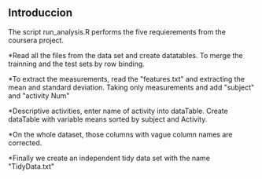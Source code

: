## Introduccion
The script run_analysis.R performs the five requierements from the coursera project.

*Read all the files from the data set and create datatables. To merge the trainning and the test sets by row binding.

*To extract the measurements, read the "features.txt" and extracting the mean and standard deviation. Taking only measurements and add "subject" and "activity Num"

*Descriptive activities, enter name of activity into dataTable. Create dataTable with variable means sorted by subject and Activity.

*On the whole dataset, those columns with vague column names are corrected.

*Finally we create an independent tidy data set with the name "TidyData.txt"
